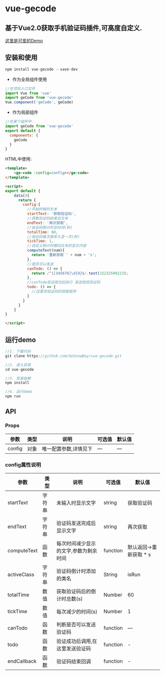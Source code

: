 # vue-gecode

## 基于Vue2.0获取手机验证码插件,可高度自定义.



[这里是可爱的Demo](https://gesnowboy.github.io/vue-gecode/)


## 安装和使用

```javascript
npm install vue-gecode --save-dev
```

- 作为全局组件使用

```javascript
//在项目入口文件
import Vue from 'vue'
import geCode from 'vue-gecode'
Vue.component('geCode', geCode)
```

- 作为局部组件

```javascript
//在某个组件中
import geCode from 'vue-gecode'
export default {
  components: {
    geCode
  }
}
```

HTML中使用:

```html
<template>
	<ge-code :config=config></ge-code>
</template>

<script>
export default {
	data(){
	  return {
	    config:{
	      //开始时候的文本
	      startText: '获取验证码',
	      //获取验证码结束后文本
	      endText: '再次获取',
	      //验证码倒计时总时间(秒)
	      totalTime: 60,
	      //验证码每次隔多久变一次(秒)
	      tickTime: 1,
	      //自定义倒计时期间文本的显示内容
	      computeText(num){
	        return '重新获取 ' + num + 's';
	      },
	      //是否可以发送 
	      canTodo: () => {
	        return /^1[345678]\d{9}$/.test(15232509223);
	      },
	      //canTode验证成功后执行 发送短信验证码
	      todo: () => {
	        //这里写验证码的获取程序
	      }
	    }
	  }
	}
}

</script>
```



## 运行demo


```javascript
//1. 下载代码
git clone https://github.com/GeSnowBoy/vue-gecode.git

//2. 进入目录
cd vue-gecode

//3. 安装依赖
npm install

//4. 运行demo
npm run
```

## API

### Props

| 参数    | 类型    | 说明   |  可选值 | 默认值 |
| ------------- |-------| -----| ----| -------|
| config | 对象 | 唯一配置参数,详情见下 | — | — |

### config属性说明

| 参数    | 类型    | 说明   |  可选值 | 默认值 |
| ------------- |-------| -----| ----| -------|
| startText | 字符串 | 未输入时显示文字 | string | 获取验证码 |
| endText | 字符串 | 验证码发送完成后显示文字 | string | 再次获取 |
| computeText | 函数 | 每次时间减少显示的文字,参数为剩余时间 | function | 默认返回->重新获取 * s |
| activeClass | 字符串 | 验证码倒计时添加的类名 | String | isRun |
| totalTime | 数值 | 获取验证码后的倒计时总数(s) | Number | 60 |
| tickTime | 数值 | 每次减少的时间(s) | Number | 1 |
| canTodo | 函数 | 判断是否可以发送验证码 | function | — |
| todo | 函数 | 验证成功后调用,在这里发送验证码 | function | - |
| endCallback | 函数 | 验证码结束回调 | function | - |
